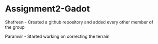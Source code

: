 ﻿# Assignment2-Gadot
Shefreen - Created a github repository and added every other member of the group

Paramvir - Started working on correcting the terrain
